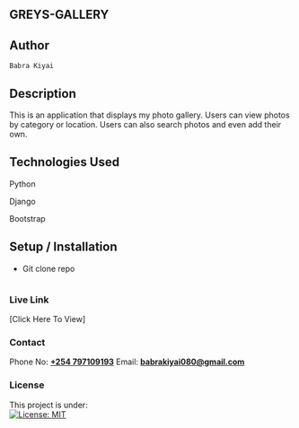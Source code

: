 ## GREYS-GALLERY

 ## Author  

    Babra Kiyai 

## Description

This is an application that displays my photo gallery. Users can view photos by category or location. Users can also search photos and even add their own.

## Technologies Used

Python

Django

Bootstrap

## Setup / Installation
* Git clone repo
```

```

### Live Link
[Click Here To View]

### Contact
Phone No: **[+254 797109193](tel:+254797109193)**
Email: **[babrakiyai080@gmail.com](mailto:babrakiyai080@gmail.com)**


### License
This project is under:  
[![License: MIT](https://img.shields.io/badge/License-MIT-yellow.svg)](/LICENSE)

